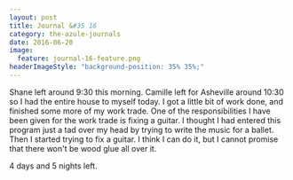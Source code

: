 ```yaml
---
layout: post
title: Journal &#35 16
category: the-azule-journals
date: 2016-06-20
image:
  feature: journal-16-feature.png
headerImageStyle: "background-position: 35% 35%;"
---
```

Shane left around 9:30 this morning. Camille left for Asheville around 10:30 so I had the entire house to myself today. I got a little bit of work done, and finished some more of my work trade. One of the responsibilities I have been given for the work trade is fixing a guitar. I thought I had entered this program just a tad over my head by trying to write the music for a ballet. Then I started trying to fix a guitar. I think I can do it, but I cannot promise that there won't be wood glue all over it. 

4 days and 5 nights left. 